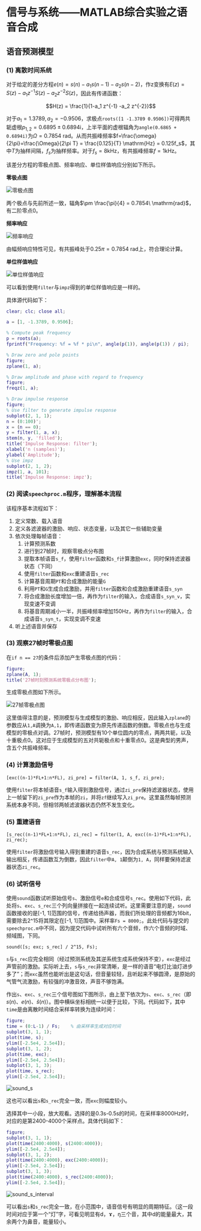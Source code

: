 # 信号与系统——MATLAB综合实验之语音合成

## 语音预测模型

### (1) 离散时间系统

对于给定的差分方程$e(n) = s(n) - a_1 s(n-1) - a_2 s(n-2)$，作z变换有$E(z) = S(z) - a_1 z^{-1} S(z) - a_2 z^{-2} S(z)$，因此有传递函数：

$$H(z) = \frac{1}{1-a_1 z^{-1} -a_2 z^{-2}}$$

对于$a_1 = 1.3789, a_2 = -0.9506$，求极点`roots([1 -1.3789 0.9506])`可得两共轭虚根$p_{1,2} = 0.6895 \pm 0.6894\mathrm{i}$，上半平面的虚根辐角为`angle(0.6865 + 0.6894i)`为$\Omega = 0.7854\ \mathrm{rad}$。从而共振峰频率$f=\frac{\omega}{2\pi}=\frac{\Omega}{2\pi T} = \frac{0.125}{T} \mathrm{Hz} = 0.125f_s$，其中$T$为抽样间隔，$f_s$为抽样频率。对于$f_s = 8\mathrm{kHz}$，有共振峰频率$f = 1\mathrm{kHz}$。

该差分方程的零极点图、频率响应、单位样值响应分别如下所示。

**零极点图**

![零极点图](img\zplane.png)

两个极点与先前所述一致，辐角$\pm \frac{\pi}{4} = 0.7854\ \mathrm{rad}$，有二阶零点0。

**频率响应**

![频率响应](img/freqz.png)

由幅频响应特性可见，有共振峰处于$0.25\pi = 0.7854\ \mathrm{rad}$上，符合理论计算。

**单位样值响应**

![单位样值响应](img/impulse.png)

可以看到使用`filter`与`impz`得到的单位样值响应是一样的。

具体源代码如下：

```matlab
clear; clc; close all;

a = [1, -1.3789, 0.9506];

% Compute peak frequency
p = roots(a);
fprintf("Frequency: %f = %f * pi\n", angle(p(1)), angle(p(1)) / pi);

% Draw zero and pole points
figure;
zplane(1, a);

% Draw amplitude and phase with regard to frequency
figure;
freqz(1, a);

% Draw impulse response
figure;
% Use filter to generate impulse response
subplot(2, 1, 1);
n = (0:100)';
x = (n == 0);
y = filter(1, a, x);
stem(n, y, 'filled');
title('Impulse Response: filter');
xlabel('n (samples)');
ylabel('Amplitude');
% Use impz
subplot(2, 1, 2);
impz(1, a, 101);
title('Impulse Response: impz');

```

### (2) 阅读`speechproc.m`程序，理解基本流程

该程序基本流程如下：

1. 定义常数、载入语音
2. 定义各滤波器的激励、响应、状态变量，以及其它一些辅助变量
3. 依次处理每帧语音：
   1. 计算预测系数
   2. 进行到27帧时，观察零极点分布图
   3. 提取本帧语音`s_f`，使用`filter`函数和`s_f`计算激励`exc`，同时保持滤波器状态（下同）
   4. 使用`filter`函数和`exc`重建语音`s_rec`
   5. 计算基音周期`PT`和合成激励的能量`G`
   6. 利用`PT`和`G`生成合成激励，并用`filter`函数和合成激励重建语音`s_syn`
   7. 将合成激励长度增加一倍，再作为`filter`的输入，合成语音`s_syn_v`，实现变速不变调
   8. 将基音周期减小一半，共振峰频率增加150Hz，再作为`filter`的输入，合成语音`s_syn_t`，实现变调不变速
4. 听上述语音并保存

### (3) 观察27帧时零极点图

在`if n == 27`的条件后添加产生零极点图的代码：

```matlab
figure;
zplane(A, 1);
title('27帧时刻预测系统零极点分布图');
```

生成零极点图如下所示。

![27帧零极点图](img/27zplane.png)

这里值得注意的是，预测模型与生成模型的激励、响应相反，因此输入`zplane`的参数应从`1,A`调换为`A,1`，即传递函数变为原先传递函数的倒数。零极点也与生成模型的零极点对调。27帧时，预测模型有10个单位圆内的零点，两两共轭，以及十重极点0。这对应于生成模型的五对共轭极点和十重零点0。这是典型的男声，含五个共振峰频率。

### (4) 计算激励信号

`[exc((n-1)*FL+1:n*FL), zi_pre] = filter(A, 1, s_f, zi_pre);`

使用`filter`将本帧语音`s_f`输入得到激励信号，通过`zi_pre`保持滤波器状态，使用上一帧留下的`zi_pre`作为本帧的`zi`，并将`zf`继续写入`zi_pre`。这里虽然每帧预测系统本身不同，但相邻两帧滤波器状态仍然不发生变化。

### (5) 重建语音

`[s_rec((n-1)*FL+1:n*FL), zi_rec] = filter(1, A, exc((n-1)*FL+1:n*FL), zi_rec);`

使用`filter`将激励信号输入得到重建的语音`s_rec`，因为合成系统与预测系统输入输出相反，传递函数互为倒数，因此`filter`中`A, 1`颠倒为`1, A`，同样要保持滤波器状态`zi_rec`。

### (6) 试听信号

使用`sound`函数试听原始信号`s`、激励信号`e`和合成信号`s_rec`。使用如下代码，此处将`s`、`exc`、`s_rec`三个列向量拼接在一起连续试听。这里需要注意的是，`sound`函数接收的是[-1, 1]范围的信号，传递给扬声器，而我们所处理的音频都为16bit，需要除去2^15将其限定在[-1, 1]范围中。采样率`Fs = 8000;`。此处代码与提交的`speechproc.m`中不同，因为提交代码中试听所有六个音频，作六个音频的时域、频域图，下同。

`sound([s; exc; s_rec] / 2^15, Fs);`

`s`与`s_rec`应完全相同（经过预测系统及其逆系统生成系统保持不变），`exc`是经过声管前的激励。实际听上去，`s`与`s_rec`非常清晰，是一样的语音“电灯比油灯进步多了”；而`exc`虽然也能听出是这句话，但音量较轻，且听起来不够圆滑，是原始的气管气流激励，有较强的冲激音效，声音不够饱满。

作出`s`、`exc`、`s_rec`三个信号图如下图所示，由上至下依次为`s`、`exc`、`s_rec`（即$s(n)$、$e(n)$、$\hat{s}(n)$）。图中横纵坐标相统一以便于比较，下同。代码如下，其中`time`是由离散时间结合采样率转换为连续时间：

```matlab
figure;
time = (0:L-1) / Fs;    % 由采样率生成对应时间
subplot(3, 1, 1);
plot(time, s);
ylim([-2.5e4, 2.5e4]);
subplot(3, 1, 2);
plot(time, exc);
ylim([-2.5e4, 2.5e4]);
subplot(3, 1, 3);
plot(time, s_rec);
ylim([-2.5e4, 2.5e4]);
```

![sound_s](img/sound_s.png)

这也可以看出`s`和`s_rec`完全一致，而`exc`则幅度较小。

选择其中一小段，放大观看。选择的是0.3s-0.5s的时间，在采样率8000Hz时，对应的是第2400-4000个采样点。具体代码如下：

```matlab
figure;
subplot(3, 1, 1);
plot(time(2400:4000), s(2400:4000));
ylim([-2.5e4, 2.5e4]);
subplot(3, 1, 2);
plot(time(2400:4000), exc(2400:4000));
ylim([-2.5e4, 2.5e4]);
subplot(3, 1, 3);
plot(time(2400:4000), s_rec(2400:4000));
ylim([-2.5e4, 2.5e4]);
```

![sound_s_interval](img/sound_s_interval.png)

可以看出`s`和`s_rec`完全一致，在小范围中，语音信号有明显的周期特征。（这一段时间对应于第一个“灯”字，可看见明显有d，ɤ，ŋ三个音，其中d的能量最大，其余两个为鼻音，能量较小。